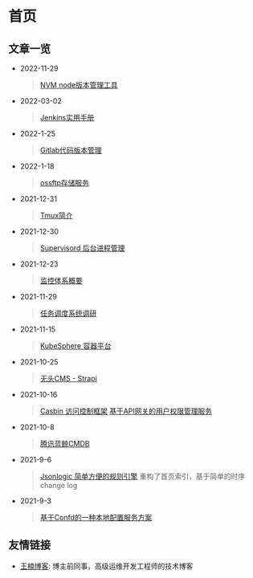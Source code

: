 # 首页

## 文章一览

* 2022-11-29 
  > [NVM node版本管理工具](tech_tutorial/js库/nvm.md)
* 2022-03-02
  > [Jenkins实用手册](业务方案/CICD/jenkins.md) 
* 2022-1-25
  > [Gitlab代码版本管理](业务方案/配置管理/gitlab.md)
* 2022-1-18
  > [ossftp存储服务](tech_tutorial/云原生/ossftp.md)
* 2021-12-31
  > [Tmux简介](tech_tutorial/linux工具/tmux.md)
* 2021-12-30
  > [Supervisord 后台进程管理](tech_tutorial/linux工具/supervisor.md)
* 2021-12-23
  > [监控体系概要](业务方案/监控告警/monitoring_system_summary.md)
* 2021-11-29
  > [任务调度系统调研](业务方案/任务调度/task_scheduling.md)
* 2021-11-15
  > [KubeSphere 容器平台](tech_tutorial/虚拟化/kubesphere.md)
* 2021-10-25
  > [无头CMS - Strapi](业务方案/内容管理/headless-cms.md) 
* 2021-10-16
  > [Casbin 访问控制框架](业务方案/权限管控/casbin.md)
  > [基于API网关的用户权限管理服务](业务方案/权限管控/api_gateway_auth.md)
* 2021-10-8
  > [腾讯蓝鲸CMDB](业务方案/配置管理/bk_cmdb.md)
* 2021-9-6
  > [Jsonlogic 简单方便的规则引擎](tech_tutorial/workflow/jsonlogic.md)
  > 重构了首页索引，基于简单的时序change log
* 2021-9-3
  > [基于Confd的一种本地配置服务方案](业务方案/配置管理/基于confd的本地服务配置管理.md)

## 友情链接

* [王楠博客](https://vinnywang.com/): 博主前同事，高级运维开发工程师的技术博客
